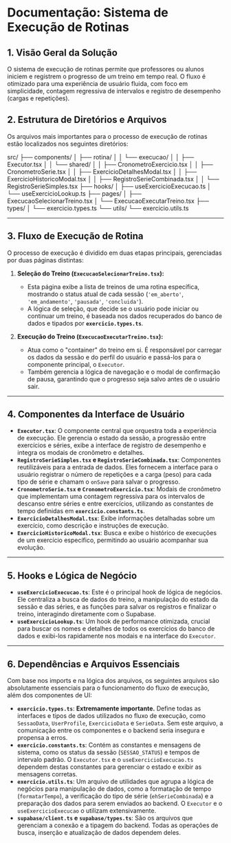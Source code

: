 # Documentação: Sistema de Execução de Rotinas

## 1. Visão Geral da Solução

O sistema de execução de rotinas permite que professores ou alunos iniciem e registrem o progresso de um treino em tempo real. O fluxo é otimizado para uma experiência de usuário fluida, com foco em simplicidade, contagem regressiva de intervalos e registro de desempenho (cargas e repetições).

## 2. Estrutura de Diretórios e Arquivos

Os arquivos mais importantes para o processo de execução de rotinas estão localizados nos seguintes diretórios:

src/
├── components/
│   ├── rotina/
│   │   └── execucao/
│   │       ├── Executor.tsx
│   │       └── shared/
│   │           ├── CronometroExercicio.tsx
│   │           ├── CronometroSerie.tsx
│   │           ├── ExercicioDetalhesModal.tsx
│   │           ├── ExercicioHistoricoModal.tsx
│   │           ├── RegistroSerieCombinada.tsx
│   │           └── RegistroSerieSimples.tsx
├── hooks/
│   ├── useExercicioExecucao.ts
│   └── useExercicioLookup.ts
├── pages/
│   ├── ExecucaoSelecionarTreino.tsx
│   └── ExecucaoExecutarTreino.tsx
├── types/
│   └── exercicio.types.ts
└── utils/
└── exercicio.utils.ts

---

## 3. Fluxo de Execução de Rotina

O processo de execução é dividido em duas etapas principais, gerenciadas por duas páginas distintas:

1.  **Seleção do Treino (`ExecucaoSelecionarTreino.tsx`):**
    * Esta página exibe a lista de treinos de uma rotina específica, mostrando o status atual de cada sessão (`'em_aberto'`, `'em_andamento'`, `'pausada'`, `'concluida'`).
    * A lógica de seleção, que decide se o usuário pode iniciar ou continuar um treino, é baseada nos dados recuperados do banco de dados e tipados por **`exercicio.types.ts`**.

2.  **Execução do Treino (`ExecucaoExecutarTreino.tsx`):**
    * Atua como o "container" do treino em si. É responsável por carregar os dados da sessão e do perfil do usuário e passá-los para o componente principal, o `Executor`.
    * Também gerencia a lógica de navegação e o modal de confirmação de pausa, garantindo que o progresso seja salvo antes de o usuário sair.

---

## 4. Componentes da Interface de Usuário

* **`Executor.tsx`**: O componente central que orquestra toda a experiência de execução. Ele gerencia o estado da sessão, a progressão entre exercícios e séries, exibe a interface de registro de desempenho e integra os modais de cronômetro e detalhes.
* **`RegistroSerieSimples.tsx` e `RegistroSerieCombinada.tsx`**: Componentes reutilizáveis para a entrada de dados. Eles fornecem a interface para o usuário registrar o número de repetições e a carga (peso) para cada tipo de série e chamam o `onSave` para salvar o progresso.
* **`CronometroSerie.tsx` e `CronometroExercicio.tsx`**: Modais de cronômetro que implementam uma contagem regressiva para os intervalos de descanso entre séries e entre exercícios, utilizando as constantes de tempo definidas em **`exercicio.constants.ts`**.
* **`ExercicioDetalhesModal.tsx`**: Exibe informações detalhadas sobre um exercício, como descrição e instruções de execução.
* **`ExercicioHistoricoModal.tsx`**: Busca e exibe o histórico de execuções de um exercício específico, permitindo ao usuário acompanhar sua evolução.

---

## 5. Hooks e Lógica de Negócio

* **`useExercicioExecucao.ts`**: Este é o principal hook de lógica de negócios. Ele centraliza a busca de dados do treino, a manipulação do estado da sessão e das séries, e as funções para salvar os registros e finalizar o treino, interagindo diretamente com o Supabase.
* **`useExercicioLookup.ts`**: Um hook de performance otimizada, crucial para buscar os nomes e detalhes de todos os exercícios do banco de dados e exibi-los rapidamente nos modais e na interface do `Executor`.

---

## 6. Dependências e Arquivos Essenciais

Com base nos imports e na lógica dos arquivos, os seguintes arquivos são absolutamente essenciais para o funcionamento do fluxo de execução, além dos componentes de UI:

* **`exercicio.types.ts`**: **Extremamente importante.** Define todas as interfaces e tipos de dados utilizados no fluxo de execução, como `SessaoData`, `UserProfile`, `ExercicioData` e `SerieData`. Sem este arquivo, a comunicação entre os componentes e o backend seria insegura e propensa a erros.
* **`exercicio.constants.ts`**: Contém as constantes e mensagens de sistema, como os status da sessão (`SESSAO_STATUS`) e tempos de intervalo padrão. O `Executor.tsx` e o `useExercicioExecucao.ts` dependem destas constantes para gerenciar o estado e exibir as mensagens corretas.
* **`exercicio.utils.ts`**: Um arquivo de utilidades que agrupa a lógica de negócios para manipulação de dados, como a formatação de tempo (`formatarTempo`), a verificação do tipo de série (`ehSerieCombinada`) e a preparação dos dados para serem enviados ao backend. O `Executor` e o `useExercicioExecucao` o utilizam extensivamente.
* **`supabase/client.ts` e `supabase/types.ts`**: São os arquivos que gerenciam a conexão e a tipagem do backend. Todas as operações de busca, inserção e atualização de dados dependem deles.